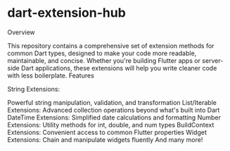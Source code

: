 # dart-extension-hub
Overview

This repository contains a comprehensive set of extension methods for common Dart types, designed to make your code more readable, maintainable, and concise. Whether you're building Flutter apps or server-side Dart applications, these extensions will help you write cleaner code with less boilerplate.
Features

String Extensions:

Powerful string manipulation, validation, and transformation
List/Iterable Extensions: Advanced collection operations beyond what's built into Dart
DateTime Extensions: Simplified date calculations and formatting
Number Extensions: Utility methods for int, double, and num types
BuildContext Extensions: Convenient access to common Flutter properties
Widget Extensions: Chain and manipulate widgets fluently
And many more!
